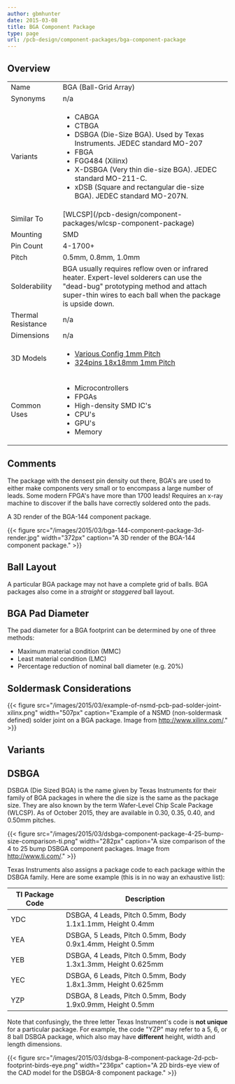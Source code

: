 ```yaml
---
author: gbmhunter
date: 2015-03-08
title: BGA Component Package
type: page
url: /pcb-design/component-packages/bga-component-package
---
```


## Overview

<table>
<tbody>
<tr>
    <td>Name</td>
    <td>BGA (Ball-Grid Array)</td>
</tr>
<tr>
    <td>Synonyms</td>
    <td >n/a</td>
</tr>
<tr>
    <td>Variants</td>
    <td>
        <ul>
            <li>CABGA</li>
            <li>CTBGA</li>
            <li>DSBGA (Die-Size BGA). Used by Texas Instruments. JEDEC standard MO-207</li>
            <li>FBGA</li>
            <li>FGG484 (Xilinx)</li>
            <li>X-DSBGA (Very thin die-size BGA). JEDEC standard MO-211-C.</li>
            <li>xDSB (Square and rectangular die-size BGA). JEDEC standard MO-207N.</li>
        </ul>
    </td>
</tr>
<tr >
<td >Similar To
</td>
<td >[WLCSP](/pcb-design/component-packages/wlcsp-component-package)</td></tr><tr >
<td >Mounting
</td>
<td >SMD
</td></tr><tr >
<td >Pin Count
</td>
<td >4-1700+
</td></tr><tr >
<td >Pitch
</td>
<td >0.5mm, 0.8mm, 1.0mm
</td></tr><tr >
<td >Solderability
</td>
<td >BGA usually requires reflow oven or infrared heater. Expert-level solderers can use the "dead-bug" prototyping method and attach super-thin wires to each ball when the package is upside down.
</td></tr><tr >
<td >Thermal Resistance
</td>
<td >n/a
</td></tr><tr >
<td >Dimensions
</td>
<td >n/a
</td></tr><tr >
<td >3D Models
</td>
<td >
    <ul>
        <li><a href="http://www.3dcontentcentral.com/secure/download-model.aspx?catalogid=171&amp;id=215083">Various Config 1mm Pitch</a></li>
        <li><a href="http://www.3dcontentcentral.com/secure/download-model.aspx?catalogid=171&amp;id=363398">324pins 18x18mm 1mm Pitch</a></li>
    </ul>
</td>
</tr>
<tr>
<td>Common Uses</td>
<td>
    <ul>
        <li>Microcontrollers</li>
        <li>FPGAs</li>
        <li>High-density SMD IC's</li>
        <li>CPU's</li>
        <li>GPU's</li>
        <li>Memory</li>
    </ul>
</td>
</tr></tbody></table>

## Comments

The package with the densest pin density out there, BGA's are used to either make components very small or to encompass a large number of leads. Some modern FPGA's have more than 1700 leads! Requires an x-ray machine to discover if the balls have correctly soldered onto the pads.

A 3D render of the BGA-144 component package.

{{< figure src="/images/2015/03/bga-144-component-package-3d-render.jpg" width="372px" caption="A 3D render of the BGA-144 component package."  >}}

## Ball Layout

A particular BGA package may not have a complete grid of balls. BGA packages also come in a _straight_ or _staggered_ ball layout.

## BGA Pad Diameter

The pad diameter for a BGA footprint can be determined by one of three methods:

* Maximum material condition (MMC)
* Least material condition (LMC)
* Percentage reduction of nominal ball diameter (e.g. 20%)

## Soldermask Considerations

{{< figure src="/images/2015/03/example-of-nsmd-pcb-pad-solder-joint-xilinx.png" width="507px" caption="Example of a NSMD (non-soldermask defined) solder joint on a BGA package. Image from http://www.xilinx.com/."  >}}

## Variants

## DSBGA

DSBGA (Die Sized BGA) is the name given by Texas Instruments for their family of BGA packages in where the die size is the same as the package size. They are also known by the term Wafer-Level Chip Scale Package (WLCSP). As of October 2015, they are available in 0.30, 0.35, 0.40, and 0.50mm pitches. 

{{< figure src="/images/2015/03/dsbga-component-package-4-25-bump-size-comparison-ti.png" width="282px" caption="A size comparison of the 4 to 25 bump DSBGA component packages. Image from http://www.ti.com/."  >}}

Texas Instruments also assigns a package code to each package within the DSBGA family. Here are some example (this is in no way an exhaustive list):

<table>
    <thead>
        <tr>
            <th>TI Package Code</th>
            <th>Description</th>
        </tr>
    </thead>
<tbody>
<tr>
<td>YDC</td>
<td >DSBGA, 4 Leads, Pitch 0.5mm, Body 1.1x1.1mm, Height 0.4mm</td>
</tr>
<tr >
<td >YEA
</td>
<td >DSBGA, 5 Leads, Pitch 0.5mm, Body 0.9x1.4mm, Height 0.5mm
</td></tr><tr >
<td >YEB
</td>
<td >DSBGA, 4 Leads, Pitch 0.5mm, Body 1.3x1.3mm, Height 0.625mm
</td></tr><tr >
<td >YEC
</td>
<td >DSBGA, 6 Leads, Pitch 0.5mm, Body 1.8x1.3mm, Height 0.625mm
</td></tr><tr >
<td >YZP
</td>
<td >DSBGA, 8 Leads, Pitch 0.5mm, Body 1.9x0.9mm, Height 0.5mm
</td></tr></tbody></table>

Note that confusingly, the three letter Texas Instrument's code is **not unique** for a particular package. For example, the code "YZP" may refer to a 5, 6, or 8 ball DSBGA package, which also may have **different** height, width and length dimensions. 

{{< figure src="/images/2015/03/dsbga-8-component-package-2d-pcb-footprint-birds-eye.png" width="236px" caption="A 2D birds-eye view of the CAD model for the DSBGA-8 component package."  >}}
